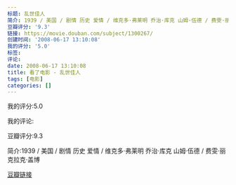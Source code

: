 ```yaml
---
标题: 乱世佳人
简介: 1939 / 美国 / 剧情 历史 爱情 / 维克多·弗莱明 乔治·库克 山姆·伍德 / 费雯·丽 克拉克·盖博
豆瓣评分: '9.3'
链接: https://movie.douban.com/subject/1300267/
创建时间: '2008-06-17 13:10:08'
我的评分: '5.0'
标签:
评论:
date: 2008-06-17 13:10:08
title: 看了电影 - 乱世佳人
tags: [电影]
categories: []
---
```


我的评分:5.0

我的评论:

豆瓣评分:9.3

简介:1939 / 美国 / 剧情 历史 爱情 / 维克多·弗莱明 乔治·库克 山姆·伍德 / 费雯·丽 克拉克·盖博

[豆瓣链接](https://movie.douban.com/subject/1300267/)

